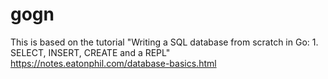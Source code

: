 # gogn
This is based on the tutorial "Writing a SQL database from scratch in Go: 1. SELECT, INSERT, CREATE and a REPL"
https://notes.eatonphil.com/database-basics.html

